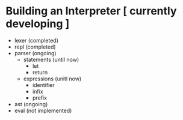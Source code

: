 # Building an Interpreter [ currently developing ]
  * lexer (completed)
  * repl (completed)
  * parser (ongoing)
    * statements (until now)
      * let
      * return
    * expressions (unitl now)
      * identifier
      * infix
      * prefix
  * ast (ongoing)
  * eval (not implemented)
